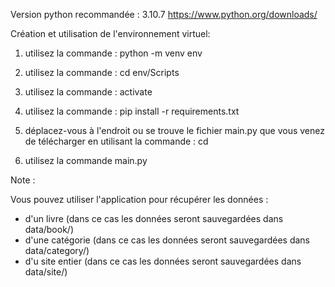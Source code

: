 Version python recommandée : 3.10.7 https://www.python.org/downloads/

Création et utilisation de l'environnement virtuel:

1) utilisez la commande : python -m venv env

2) utilisez la commande : cd env/Scripts

4) utilisez la commande : activate

5) utilisez la commande : pip install -r requirements.txt

6) déplacez-vous à l'endroit ou se trouve le fichier main.py que vous venez de télécharger en utilisant la commande : cd

7) utilisez la commande main.py


Note :

Vous pouvez utiliser l'application pour récupérer les données :
 - d'un livre (dans ce cas les données seront sauvegardées dans data/book/)
 - d'une catégorie (dans ce cas les données seront sauvegardées dans data/category/)
 - d'u site entier (dans ce cas les données seront sauvegardées dans data/site/)

